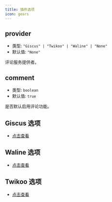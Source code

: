 ```yaml
---
title: 插件选项
icon: gears
---
```


## provider

- 类型: `"Giscus" | "Twikoo" | "Waline" | "None"`
- 默认值: `"None"`

评论服务提供者。

## comment

- 类型: `boolean`
- 默认值: `true`

是否默认启用评论功能。

## Giscus 选项

- [点击查看](giscus.md)

## Waline 选项

- [点击查看](waline.md)

## Twikoo 选项

- [点击查看](twikoo.md)
